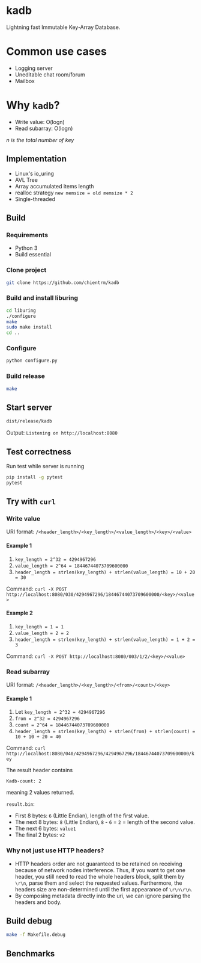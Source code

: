 # kadb

Lightning fast Immutable Key-Array Database.

# Common use cases

- Logging server
- Uneditable chat room/forum
- Mailbox

# Why `kadb`?

- Write value: O(logn)
- Read subarray: O(logn)

_n is the total number of key_

## Implementation

- Linux's io_uring
- AVL Tree
- Array accumulated items length
- realloc strategy `new memsize = old memsize * 2`
- Single-threaded

## Build

### Requirements

- Python 3
- Build essential

### Clone project

```bash
git clone https://github.com/chientrm/kadb
```

### Build and install liburing

```bash
cd liburing
./configure
make
sudo make install
cd ..
```

### Configure

```bash
python configure.py
```

### Build release

```bash
make
```

## Start server

```bash
dist/release/kadb
```

Output: `Listening on http://localhost:8080`

## Test correctness

Run test while server is running

```bash
pip install -g pytest
pytest
```

## Try with `curl`

### Write value

URI format: `/<header_length>/<key_length>/<value_length>/<key>/<value>`

#### Example 1

1. `key_length = 2^32 = 4294967296`
2. `value_length = 2^64 = 18446744073709600000`
3. `header_length = strlen(key_length) + strlen(value_length) = 10 + 20 = 30`

Command: `curl -X POST http://localhost:8080/030/4294967296/18446744073709600000/<key>/<value>`

#### Example 2

1. `key_length = 1 = 1`
2. `value_length = 2 = 2`
3. `header_length = strlen(key_length) + strlen(value_length) = 1 + 2 = 3`

Command: `curl -X POST http://localhost:8080/003/1/2/<key>/<value>`

### Read subarray

URI format: `/<header_length>/<key_length>/<from>/<count>/<key>`

#### Example 1

1.  Let `key_length = 2^32 = 4294967296`
2. `from = 2^32 = 4294967296`
3. `count = 2^64 = 18446744073709600000`
4. `header_length = strlen(key_length) + strlen(from) + strlen(count) = 10 + 10 + 20 = 40`

Command: `curl http://localhost:8080/040/4294967296/4294967296/18446744073709600000/key`

The result header contains

```
Kadb-count: 2
```

meaning 2 values returned.

`result.bin`:

- First 8 bytes: `6` (Little Endian), length of the first value.
- The next 8 bytes: `8` (Little Endian), `8` - `6` = `2` = length of the second value.
- The next 6 bytes: `value1`
- The final 2 bytes: `v2`

### Why not just use HTTP headers?

- HTTP headers order are not guaranteed to be retained on receiving because of network nodes interference. Thus, if you want to get one header, you still need to read the whole headers block, split them by `\r\n`, parse them and select the requested values. Furthermore, the headers size are non-determined until the first appearance of `\r\n\r\n`.
- By composing metadata directly into the uri, we can ignore parsing the headers and body.

## Build debug

```bash
make -f Makefile.debug
```

## Benchmarks
